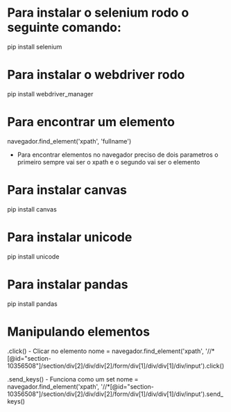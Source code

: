 # Para instalar o selenium rodo o seguinte comando:
pip install selenium

# Para instalar o webdriver rodo
pip install webdriver_manager

# Para encontrar um elemento
navegador.find_element('xpath', 'fullname')
- Para encontrar elementos no navegador preciso de dois parametros o primeiro sempre vai ser o xpath e o segundo vai ser o elemento

# Para instalar canvas
pip install canvas

# Para instalar unicode
pip install unicode

# Para instalar pandas
pip install pandas



# Manipulando elementos

.click() - Clicar no elemento
nome = navegador.find_element('xpath', '//*[@id="section-10356508"]/section/div[2]/div/div[2]/form/div[1]/div/div[1]/div/input').click()

.send_keys() - Funciona como um set
nome = navegador.find_element('xpath', '//*[@id="section-10356508"]/section/div[2]/div/div[2]/form/div[1]/div/div[1]/div/input').send_keys()